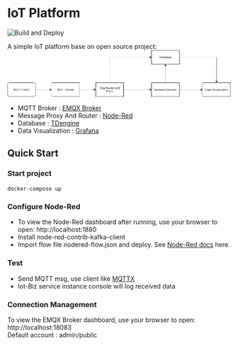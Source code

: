 # IoT Platform
 ![Build and Deploy](https://github.com/kevinpan45/iot/workflows/Build%20and%20Deploy/badge.svg)
 
 A simple IoT platform base on open source project:
![Arch](docs/img/arch.png)

 * MQTT Broker : [EMQX Broker](https://github.com/emqx/emqx)
 * Message Proxy And Router : [Node-Red](https://github.com/node-red/node-red)
 * Database : [TDengine](https://github.com/taosdata/TDengine)
 * Data Visualization : [Grafana](https://github.com/grafana/grafana)

## Quick Start
### Start project
```
docker-compose up
```
### Configure Node-Red
* To view the Node-Red dashboard after running, use your browser to open: http://localhost:1880
* Install node-red-contrib-kafka-client
* Import flow file nodered-flow.json and deploy.
See [Node-Red docs](https://nodered.org/docs) here.

### Test
* Send MQTT msg, use client like [MQTTX](https://mqttx.app/cn/)
* Iot-Biz service instance console will log received data

### Connection Management
To view the EMQX Broker dashboard, use your browser to open: http://localhost:18083  
Default account : admin/public